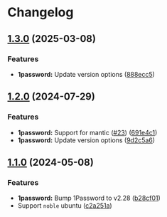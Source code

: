 # Changelog

## [1.3.0](https://github.com/itsmechlark/features/compare/1password-v1.2.0...1password-v1.3.0) (2025-03-08)


### Features

* **1password:** Update version options ([888ecc5](https://github.com/itsmechlark/features/commit/888ecc5e1140405d3239cd3475b6b6a0da9d116d))

## [1.2.0](https://github.com/itsmechlark/features/compare/1password-v1.1.0...1password-v1.2.0) (2024-07-29)


### Features

* **1password:** Support for mantic ([#23](https://github.com/itsmechlark/features/issues/23)) ([691e4c1](https://github.com/itsmechlark/features/commit/691e4c18c6c829483a5dcad307b326b318ef8423))
* **1password:** Update version options ([9d2c5a6](https://github.com/itsmechlark/features/commit/9d2c5a682307ed776d9f28a27f066dacf7f901b0))

## [1.1.0](https://github.com/itsmechlark/features/compare/1password-v1.0.2...1password-v1.1.0) (2024-05-08)


### Features

* **1password:** Bump 1Password to v2.28 ([b28cf01](https://github.com/itsmechlark/features/commit/b28cf018f71197661a82ecf025f97f653befefe3))
* Support `noble` ubuntu ([c2a251a](https://github.com/itsmechlark/features/commit/c2a251aafc58c1d121cd6f07e36d4031921ee219))
